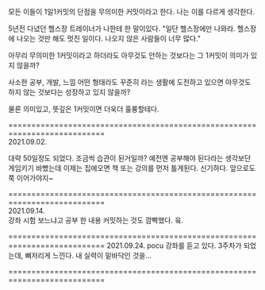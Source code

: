 모든 이들이 1일1커밋의 단점을 
무의미한 커밋이라고 한다.
나는 이를 다르게 생각한다. 

5년전 다녔던 헬스장 트레이너가 나한테 한 말이있다.
"일단 헬스장에만 나와라. 헬스장에 나오는 것만 해도 멋진 일이다. 나오지 않은 사람들이 너무 많다."

아무리 무의미한 1커밋이라고 하더라도
아무것도 안하는 것보다는 그 1커밋이 의미가 있지 않을까?

사소한 공부, 개발, 느낌 어떤 형태라도 
꾸준히 라는 생활에 도전하고 있으면 아무것도 하지 않는 것보다는 성장하고 있지 않을까?

물론 의미있고, 뜻깊은 1커밋이면 더욱더 훌륭할테다.


===========================================================================  
2021.09.02.  

대략 50일정도 되었다. 조금씩 습관이 된거일까?
예전엔 공부해야 된다라는 생각보단 게임키기 바빴는데
이제는 집에오면 책 또는 강의를 먼저 틀게된다.
신기하다. 앞으로도 쭉 이어가야지~

===========================================================================  
2021.09.14.  
강좌 시험 보느냐고 공부 한 내용 커밋하는 것도 깜빡했다. 읔.

===========================================================================
2021.09.24.
pocu 강좌를 듣고 있다. 
3주차가 되었는데, 뼈저리게 느낀다.
내 실력이 밑바닥인 것을...

===========================================================================

